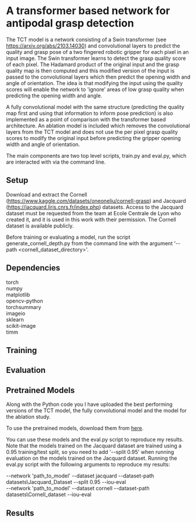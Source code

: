 # A transformer based network for antipodal grasp detection
The TCT model is a network consisting of a Swin transformer (see https://arxiv.org/abs/2103.14030) and convolutional layers to predict the quality and grasp pose of a two fingered robotic gripper for each pixel in an input image. The Swin transformer learns to detect the grasp quality score of each pixel. The Hadamard product of the original input and the grasp quality map is then computed and this modified version of the input is passed to the convolutional layers which then predict the opening width and angle of orientation. The idea is that modifying the input using the quality scores will enable the network to 'ignore' areas of low grasp quality when predicting the opening width and angle. 

A fully convolutional model with the same structure (predicting the quality map first and using that information to inform pose prediction) is also implemented as a point of comparison with the transformer based architecture. An ablation model is included which removes the convolutional layers from the TCT model and does not use the per pixel grasp quality scores to modify the original input before predicting the gripper opening width and angle of orientation.

The main components are two top level scripts, train.py and eval.py, which are interacted with via the command line.

## Setup

Download and extract the Cornell (https://www.kaggle.com/datasets/oneoneliu/cornell-grasp) and Jacquard (https://jacquard.liris.cnrs.fr/index.php) datasets. Access to the Jacquard dataset must be requested from the team at Ecole Centrale de Lyon who created it, and it is used in this work with their permission. The Cornell dataset is available publicly.

Before training or evaluating a model, run the script generate_cornell_depth.py from the command line with the argument '--path <cornell_dataset_directory>'.

## Dependencies

torch <br />
numpy <br />
matplotlib <br />
opencv-python <br />
torchsummary <br />
imageio <br />
sklearn <br />
scikit-image <br />
timm

## Training


## Evaluation

## Pretrained Models
Along with the Python code you I have uploaded the best performing versions of the TCT model, the fully convolutional model and the model for the ablation study.

To use the pretrained models, download them from [here](https://drive.google.com/file/d/1l5RKy4Y8sDSC9-BvUsDuEeIukYSJ4pj1/view?usp=sharing). 

You can use these models and the eval.py script to reproduce my results. Note that the models trained on the Jacquard dataset are trained using a 0.95 training/test split, so you need to add '--split 0.95' when running evaluation on the models trained on the Jacquard dataset. Running the eval.py script with the following arguments to reproduce my results:

--network 'path_to_model' --dataset jacquard --dataset-path datasets\Jacquard_Dataset --split 0.95 --iou-eval <br />
--network 'path_to_model' --dataset cornell --dataset-path datasets\Cornell_dataset --iou-eval

## Results

